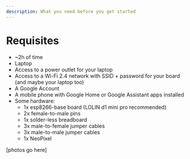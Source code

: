 ```yaml
---
description: What you need before you get started
---
```


# Requisites

* ~2h of time
* Laptop
* Access to a power outlet for your laptop
* Access to a Wi-Fi 2.4 network with SSID + password for your board \(and maybe  your laptop too\)
* A Google Account
* A mobile phone with Google Home or Google Assistant apps installed
* Some hardware:
  * 1x esp8266-base board \(LOLIN d1 mini pro recommended\)
  * 2x female-to-male pins
  * 1x solder-less breadboard
  * 3x male-to-female jumper cables
  * 3x male-to-male jumper cables
  * 1x NeoPixel

\[photos go here\]

